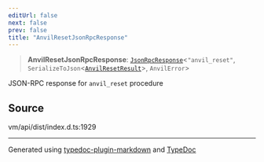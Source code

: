 ```yaml
---
editUrl: false
next: false
prev: false
title: "AnvilResetJsonRpcResponse"
---
```


> **AnvilResetJsonRpcResponse**: [`JsonRpcResponse`](/generated/type-aliases/jsonrpcresponse/)\<`"anvil_reset"`, `SerializeToJson`\<[`AnvilResetResult`](/generated/type-aliases/anvilresetresult/)\>, `AnvilError`\>

JSON-RPC response for `anvil_reset` procedure

## Source

vm/api/dist/index.d.ts:1929

***
Generated using [typedoc-plugin-markdown](https://www.npmjs.com/package/typedoc-plugin-markdown) and [TypeDoc](https://typedoc.org/)
